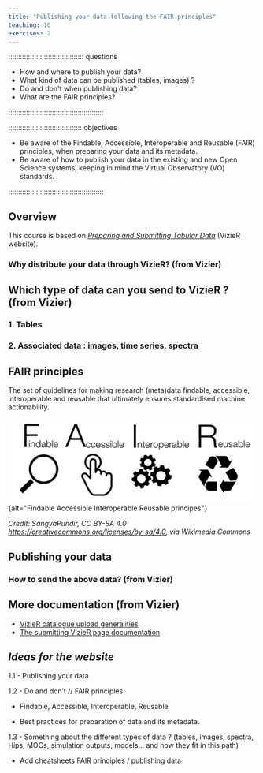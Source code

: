 ```yaml
---
title: "Publishing your data following the FAIR principles"
teaching: 10
exercises: 2
---
```


:::::::::::::::::::::::::::::::::::::: questions 

- How and where to publish your data?
- What kind of data can be published (tables, images) ?
- Do and don't when publishing data?
- What are the FAIR principles?

::::::::::::::::::::::::::::::::::::::::::::::::

::::::::::::::::::::::::::::::::::::: objectives

- Be aware of the Findable, Accessible, Interoperable and Reusable (FAIR) principles, when preparing your data and its metadata.
- Be aware of how to publish your data in the existing and new Open Science systems,  keeping in mind the Virtual Observatory (VO) standards.

::::::::::::::::::::::::::::::::::::::::::::::::




<!--  ----------------------------------------- -->
<!-- 		Overview 			-->
<!--  ----------------------------------------- -->
## Overview

This course is based on [*Preparing and Submitting Tabular Data*][vizier-publi-data-home] (VizieR website). 


### Why distribute your data through VizieR? (from Vizier)





<!--  ----------------------------------------- -->
<!-- 		Type of data 			-->
<!--  ----------------------------------------- -->
## Which type of data can you send to VizieR ? (from Vizier)

### 1. Tables
 
### 2. Associated data : images, time series, spectra




<!--  ----------------------------------------- -->
<!-- 		FAIR	 			-->
<!--  ----------------------------------------- -->
## FAIR principles

The set of guidelines for making research (meta)data findable, accessible, interoperable and reusable that ultimately ensures standardised machine actionability.


![FAIR guiding principles for data resources](https://raw.githubusercontent.com/cds-astro/a-FAIR-journey-for-astronomical-data/main/episodes/images/FAIR_data_principles.jpg){alt="Findable Accessible Interoperable Reusable principes"}

*Credit: SangyaPundir, CC BY-SA 4.0 <https://creativecommons.org/licenses/by-sa/4.0>, via Wikimedia Commons*



<!--  ----------------------------------------- -->
<!-- 		Publishing 			-->
<!--  ----------------------------------------- -->
## Publishing your data

### How to send the above data? (from Vizier)



<!--  ----------------------------------------- -->
<!-- 		Documentation 			-->
<!--  ----------------------------------------- -->
## More documentation (from Vizier)

- [VizieR catalogue upload generalities][vizier-publi-notes-help]
- [The submitting VizieR page documentation][vizier-submit-data-help]





<!--  ----------------------------------------- -->
<!--  ----------------------------------------- -->
<!--  ----------------------------------------- -->
## *Ideas for the website* 

1.1 - Publishing your data

1.2 - Do and don’t // FAIR principles 

- Findable, Accessible, Interoperable, Reusable

- Best practices for preparation of data and its metadata. 

1.3 - Something about the different types of data ? (tables, images, spectra, Hips, MOCs, simulation outputs, models… and how they fit in this path)

- Add cheatsheets FAIR principles / publishing data



<!--  ----------------------------------------- -->
<!-- 		Link references			-->
<!--  ----------------------------------------- -->
[vizier-publi-data-home]: https://vizier.cds.unistra.fr/vizier/submit.htx
[vizier-publi-notes-help]: https://cdsarc.cds.unistra.fr/vizier.submit/publication-notes.html
[vizier-submit-data-help]: https://cdsarc.cds.unistra.fr/vizier.submit/help.html
